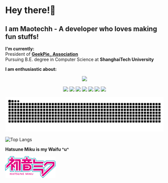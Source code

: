 # Hey there!👋  
## **I am Maotechh** - A developer who loves making fun stuffs!   
**I'm currently:**  
President of **[GeekPie_ Association](https://github.com/ShanghaitechGeekPie/)**  
Pursuing B.E. degree in Computer Science at **ShanghaiTech University**  
   
**I am enthusiastic about:**    
<p align="center">
  <a href="https://skillicons.dev">
    <img src="https://skillicons.dev/icons?i=arduino,docker,c,cpp,py,css,html,md,grafana,ps,ae,vim,git,github" />
  </a>
</p>

<p align="center">
  <img src="https://img.shields.io/badge/apple-222224?style=for-the-badge&logo=apple&logoColor=white" />
  <img src="https://img.shields.io/badge/Arduino-00979D?style=for-the-badge&logo=Arduino&logoColor=white" />
  <img src="https://img.shields.io/badge/espressif-E7352C?style=for-the-badge&logo=espressif&logoColor=white" />
  <img src="https://img.shields.io/badge/docker-1F81E8?style=for-the-badge&logo=docker&logoColor=white" />
  <img src="https://img.shields.io/badge/adobe-F40008?style=for-the-badge&logo=adobe&logoColor=white" />
  <img src="https://img.shields.io/badge/grafana-EF661E?style=for-the-badge&logo=grafana&logoColor=white" />
  <img src="https://img.shields.io/badge/ubuntu-E03D19?style=for-the-badge&logo=ubuntu&logoColor=white" />
</p>

<picture>
  <source media="(prefers-color-scheme: dark)" srcset="https://raw.githubusercontent.com/Maotechh/Maotechh/output/github-contribution-grid-snake-dark.svg">
  <source media="(prefers-color-scheme: light)" srcset="https://raw.githubusercontent.com/Maotechh/Maotechh/output/github-contribution-grid-snake.svg">
  <img alt="github contribution grid snake animation" src="https://raw.githubusercontent.com/Maotechh/Maotechh/output/github-contribution-grid-snake.svg">
</picture>

![Top Langs](https://github-readme-stats.vercel.app/api/top-langs/?username=Maotechh&layout=compact)

**Hatsune Miku is my Waifu ^u^**  

<img src="https://github.com/Maotechh/Maotechh/blob/main/Hatsune_miku_logo_v3.png" width="160" height="68.75" />
